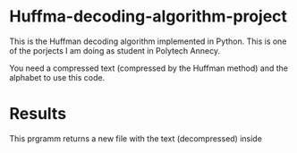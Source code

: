 # Huffma-decoding-algorithm-project
This is the Huffman decoding algorithm implemented in Python.
This is one of the porjects I am doing as student in Polytech Annecy.

You need a compressed text (compressed by the Huffman method) and the alphabet to use this code.

# Results
This prgramm returns a new file with the text (decompressed) inside
